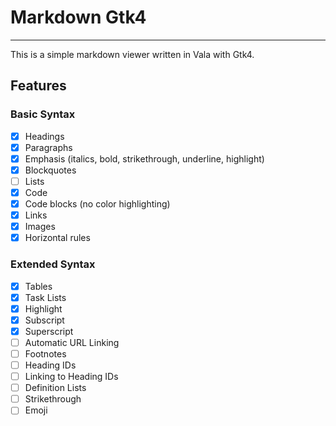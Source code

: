 # Markdown Gtk4
---------------

This is a simple markdown viewer written in Vala with Gtk4.

## Features

### Basic Syntax 
- [x] Headings
- [x] Paragraphs
- [x] Emphasis (italics, bold, strikethrough, underline, highlight)
- [x] Blockquotes
- [ ] Lists
- [x] Code
- [x] Code blocks (no color highlighting)
- [x] Links
- [x] Images
- [x] Horizontal rules

### Extended Syntax
- [x] Tables
- [x] Task Lists
- [x] Highlight
- [x] Subscript
- [x] Superscript
- [ ] Automatic URL Linking
- [ ] Footnotes
- [ ] Heading IDs
- [ ] Linking to Heading IDs
- [ ] Definition Lists
- [ ] Strikethrough
- [ ] Emoji
